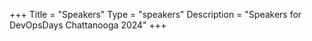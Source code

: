 +++
Title = "Speakers"
Type = "speakers"
Description = "Speakers for DevOpsDays Chattanooga 2024"
+++

<div class="row">
    <script type="text/javascript" src="https://sessionize.com/api/v2/q3rcugyy/view/Speakers"></script>
</div>